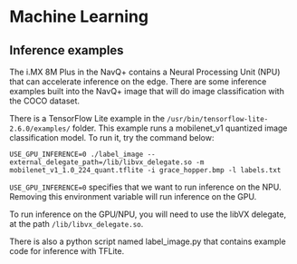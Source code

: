 # Machine Learning

## Inference examples

The i.MX 8M Plus in the NavQ+ contains a Neural Processing Unit (NPU) that can accelerate inference on the edge. There are some inference examples built into the NavQ+ image that will do image classification with the COCO dataset.

There is a TensorFlow Lite example in the `/usr/bin/tensorflow-lite-2.6.0/examples/` folder. This example runs a mobilenet_v1 quantized image classification model. To run it, try the command below:

```
USE_GPU_INFERENCE=0 ./label_image --external_delegate_path=/lib/libvx_delegate.so -m mobilenet_v1_1.0_224_quant.tflite -i grace_hopper.bmp -l labels.txt
```

`USE_GPU_INFERENCE=0` specifies that we want to run inference on the NPU. Removing this environment variable will run inference on the GPU.

To run inference on the GPU/NPU, you will need to use the libVX delegate, at the path `/lib/libvx_delegate.so`.

There is also a python script named label_image.py that contains example code for inference with TFLite.